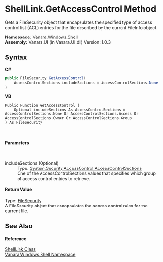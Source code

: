 # ShellLink.GetAccessControl Method 
 

Gets a FileSecurity object that encapsulates the specified type of access control list (ACL) entries for the file described by the current FileInfo object.

**Namespace:**&nbsp;<a href="be182789-447d-1423-b31f-7fd1f1f04ab2">Vanara.Windows.Shell</a><br />**Assembly:**&nbsp;Vanara.UI (in Vanara.UI.dll) Version: 1.0.3

## Syntax

**C#**<br />
``` C#
public FileSecurity GetAccessControl(
	AccessControlSections includeSections = AccessControlSections.None|AccessControlSections.Access|AccessControlSections.Owner|AccessControlSections.Group
)
```

**VB**<br />
``` VB
Public Function GetAccessControl ( 
	Optional includeSections As AccessControlSections = AccessControlSections.None Or AccessControlSections.Access Or AccessControlSections.Owner Or AccessControlSections.Group
) As FileSecurity
```

<br />

#### Parameters
&nbsp;<dl><dt>includeSections (Optional)</dt><dd>Type: <a href="http://msdn2.microsoft.com/en-us/library/wc2zdbth" target="_blank">System.Security.AccessControl.AccessControlSections</a><br />One of the AccessControlSections values that specifies which group of access control entries to retrieve.</dd></dl>

#### Return Value
Type: <a href="http://msdn2.microsoft.com/en-us/library/hdwe2zfh" target="_blank">FileSecurity</a><br />A FileSecurity object that encapsulates the access control rules for the current file.

## See Also


#### Reference
<a href="89f142ea-a38c-21e5-1d8c-e787b266682e">ShellLink Class</a><br /><a href="be182789-447d-1423-b31f-7fd1f1f04ab2">Vanara.Windows.Shell Namespace</a><br />